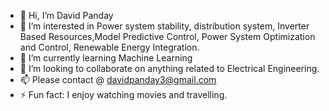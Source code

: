 - 👋 Hi, I’m David Panday
- 👀 I’m interested in Power system stability, distribution system, Inverter Based Resources,Model Predictive Control, Power System Optimization and Control, Renewable Energy Integration.
- 🌱 I’m currently learning Machine Learning
- 💞️ I’m looking to collaborate on anything related to Electrical Engineering.
- 📫 Please contact @ davidpanday3@gmail.com
- ⚡ Fun fact: I enjoy watching movies and travelling.

<!---
Dpalways/Dpalways is a ✨ special ✨ repository because its `README.md` (this file) appears on your GitHub profile.
You can click the Preview link to take a look at your changes.
--->
